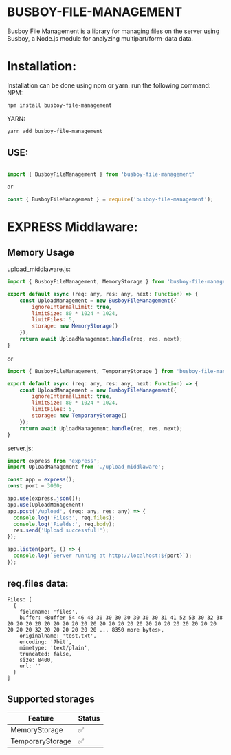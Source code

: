 # BUSBOY-FILE-MANAGEMENT

Busboy File Management is a library for managing files on the server using Busboy, a Node.js module for analyzing multipart/form-data data.

# Installation:
Installation can be done using npm or yarn. run the following command:
NPM:

```bash
npm install busboy-file-management
```

YARN:

```bash
yarn add busboy-file-management
```

## USE:
```js

import { BusboyFileManagement } from 'busboy-file-management'

or

const { BusboyFileManagement } = require('busboy-file-management');
```

# EXPRESS Middlaware:

## Memory Usage
upload_middlaware.js:
```js
import { BusboyFileManagement, MemoryStorage } from 'busboy-file-management'

export default async (req: any, res: any, next: Function) => {
    const UploadManagement = new BusboyFileManagement({
        ignoreInternalLimit: true,
        limitSize: 80 * 1024 * 1024,
        limitFiles: 5,
        storage: new MemoryStorage()
    });
    return await UploadManagement.handle(req, res, next);
}
```
 or

```js
import { BusboyFileManagement, TemporaryStorage } from 'busboy-file-management'

export default async (req: any, res: any, next: Function) => {
    const UploadManagement = new BusboyFileManagement({
        ignoreInternalLimit: true,
        limitSize: 80 * 1024 * 1024,
        limitFiles: 5,
        storage: new TemporaryStorage()
    });
    return await UploadManagement.handle(req, res, next);
}
```

server.js:
```js
import express from 'express';
import UploadManagement from './upload_middlaware';

const app = express();
const port = 3000;

app.use(express.json());
app.use(UploadManagement)
app.post('/upload', (req: any, res: any) => {
  console.log('Files:', req.files);
  console.log('Fields:', req.body);
  res.send('Upload successful!');
});

app.listen(port, () => {
  console.log(`Server running at http://localhost:${port}`);
});

```

## req.files data:
```
Files: [
  {
    fieldname: 'files',
    buffer: <Buffer 54 46 48 30 30 30 30 30 30 30 31 41 52 53 30 32 38 20 20 20 20 20 20 20 20 20 20 20 20 20 20 20 20 20 20 20 20 20 20 20 20 20 20 32 20 20 20 20 20 20 ... 8350 more bytes>,
    originalname: 'test.txt',
    encoding: '7bit',
    mimetype: 'text/plain',
    truncated: false,
    size: 8400,
    url: ''
  }
]
```

## Supported storages

| Feature  | Status |
| ------------- | ------------- |
| MemoryStorage  | ✅  |
| TemporaryStorage  | ✅  |

